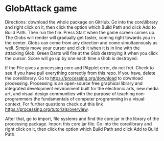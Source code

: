# GlobAttack game
Directions: download the whole package on GitHub. Go into the core\library and right click on it, then click the option which Build Path and click Add to Build Path.
Then run the file. Press Start when the game screen comes up. The Globs will render will gradually get faster, coming right towards you in the center.
Globs can come from any direction and come simultaenously as well. Simply move your cursor and click it when it is in line with the attacking Glob. Green Darts will fire at the Glob destroying it when you click the cursor. Score will go up by one each time a Glob is destroyed.

If the File gives a processing core and PApplet error, do not fret. Check to see if you have pull everything correctly from this repo. If you have, delete the core\library. Go to https://processing.org/download to download processing. Processing is an open-source free graphical library and integrated development environment built for the electronic arts, new media art, and visual design communities with the purpose of teaching non-programmers the fundamentals of computer programming in a visual context. For further questions check out this link https://processing.org/tutorials/overview. 

After that, go to import, file systems and find the core.jar in the library of the processing package. Import this core.jar file.  Go into the core\library and right click on it, then click the option which Build Path and click Add to Build Path. 
